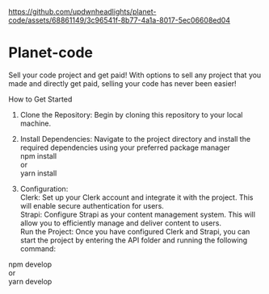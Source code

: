 https://github.com/updwnheadlights/planet-code/assets/68861149/3c96541f-8b77-4a1a-8017-5ec06608ed04


# Planet-code <br> 
Sell your code project and get paid! With options to sell any project that you made and directly get paid, selling your code has never been easier! <br> 

How to Get Started <br> 
1. Clone the Repository: Begin by cloning this repository to your local machine. <br> 

2. Install Dependencies: Navigate to the project directory and install the required dependencies using your preferred package manager <br> 
npm install  <br> 
or  <br> 
yarn install  <br> 

3. Configuration: <br> 
Clerk: Set up your Clerk account and integrate it with the project. This will enable secure authentication for users. <br> 
Strapi: Configure Strapi as your content management system. This will allow you to efficiently manage and deliver content to users. <br> 
Run the Project: Once you have configured Clerk and Strapi, you can start the project by entering the API folder and running the following <br> 
command: <br> 

npm develop <br> 
or <br> 
yarn develop <br> 

